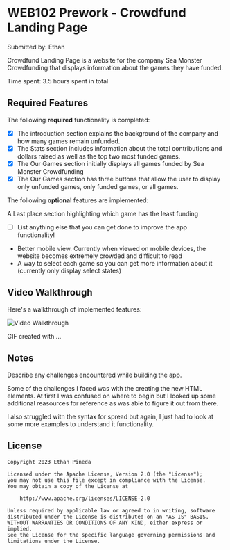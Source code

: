 # WEB102 Prework - Crowdfund Landing Page

Submitted by: Ethan

Crowdfund Landing Page is a website for the company Sea Monster Crowdfunding that displays information about the games they have funded.

Time spent: 3.5 hours spent in total

## Required Features

The following **required** functionality is completed:

* [X] The introduction section explains the background of the company and how many games remain unfunded.
* [X] The Stats section includes information about the total contributions and dollars raised as well as the top two most funded games.
* [X] The Our Games section initially displays all games funded by Sea Monster Crowdfunding
* [X] The Our Games section has three buttons that allow the user to display only unfunded games, only funded games, or all games.

The following **optional** features are implemented:

A Last place section highlighting which game has the least funding

* [ ] List anything else that you can get done to improve the app functionality!

- Better mobile view. Currently when viewed on mobile devices, the website becomes
extremely crowded and difficult to read
- A way to select each game so you can get more information about it (currently only display select states)

## Video Walkthrough

Here's a walkthrough of implemented features:

<img src='https://imgur.com/a/RRj0zeJ' title='Video Walkthrough' width='' alt='Video Walkthrough' />

<!-- Replace this with whatever GIF tool you used! -->
GIF created with ...  
<!-- Recommended tools:
[Kap](https://getkap.co/) for macOS
[ScreenToGif](https://www.screentogif.com/) for Windows
[peek](https://github.com/phw/peek) for Linux. -->

## Notes

Describe any challenges encountered while building the app.

Some of the challenges I faced was with the creating the new HTML elements. At first I was confused on where to begin but I looked up some additional reasources for reference as was able to figure it out from there. 

I also struggled with the syntax for spread but again, I just had to look at some more examples to understand it functionality. 

## License

    Copyright 2023 Ethan Pineda

    Licensed under the Apache License, Version 2.0 (the "License");
    you may not use this file except in compliance with the License.
    You may obtain a copy of the License at

        http://www.apache.org/licenses/LICENSE-2.0

    Unless required by applicable law or agreed to in writing, software
    distributed under the License is distributed on an "AS IS" BASIS,
    WITHOUT WARRANTIES OR CONDITIONS OF ANY KIND, either express or implied.
    See the License for the specific language governing permissions and
    limitations under the License.
